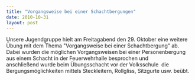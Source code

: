 ```yaml
---
title: "Vorgangsweise bei einer Schachtbergungen"
date: 2010-10-31
layout: post
---
```


Unsere Jugendgruppe hielt am Freitagabend den 29. Oktober eine weitere Übung mit dem Thema "Vorgangsweise bei einer Schachtbergung" ab. Dabei wurden die möglichen Vorgangsweisen bei einer Personenbergung aus einem Schacht in der Feuerwehrhalle besprochen und anschließend wurde beim Übungsschacht vor der Volksschule  die Bergungsmöglichkeiten mittels Steckleitern, Rollgliss, Sitzgurte usw. beübt.